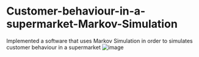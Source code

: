 # Customer-behaviour-in-a-supermarket-Markov-Simulation
Implemented a software that uses Markov Simulation in order to simulates customer behaviour in a supermarket
![image](https://user-images.githubusercontent.com/98191387/166107276-98590926-4ced-4b64-a084-bada7a9e04a4.png)
